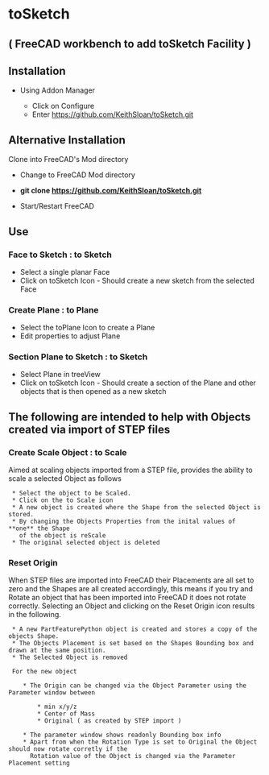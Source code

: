 # toSketch 

## ( FreeCAD workbench to add toSketch Facility )

## Installation

* Using Addon Manager

  * Click on Configure
  * Enter https://github.com/KeithSloan/toSketch.git

## Alternative Installation

Clone into FreeCAD's Mod directory

   * Change to FreeCAD Mod directory
   * **git clone https://github.com/KeithSloan/toSketch.git**

* Start/Restart FreeCAD

## Use

### Face to Sketch : to Sketch

* Select a single planar Face
* Click on toSketch Icon - Should create a new sketch from the selected Face

### Create Plane : to Plane

* Select the toPlane Icon to create a Plane
* Edit properties to adjust Plane

### Section Plane to Sketch : to Sketch

* Select Plane in treeView
* Click on toSketch Icon - Should create a section of the Plane and other objects
                           that is then opened as a new sketch
                           
## The following are intended to help with Objects created via import of STEP files                           
                           
### Create Scale Object : to Scale

Aimed at scaling objects imported from a STEP file, provides the ability to scale a
selected Object as follows

     * Select the object to be Scaled.
     * Click on the to Scale icon
     * A new object is created where the Shape from the selected Object is stored.
     * By changing the Objects Properties from the inital values of **one** the Shape
       of the object is reScale
     * The original selected object is deleted
     
### Reset Origin

When STEP files are imported into FreeCAD their Placements are all set to zero and the Shapes are all created accordingly,
this means if you try and Rotate an object that has been imported into FreeCAD it does not rotate correctly.
Selecting an Object and clicking on the Reset Origin icon results in the following.

     * A new PartFeaturePython object is created and stores a copy of the objects Shape.
     * The Objects Placement is set based on the Shapes Bounding box and drawn at the same position.
     * The Selected Object is removed
     
     For the new object
      
        * The Origin can be changed via the Object Parameter using the Parameter window between
     
            * min x/y/z 
            * Center of Mass
            * Original ( as created by STEP import )
           
        * The parameter window shows readonly Bounding box info
        * Apart from when the Rotation Type is set to Original the Object should now rotate corretly if the
          Rotation value of the Object is changed via the Parameter Placement setting

